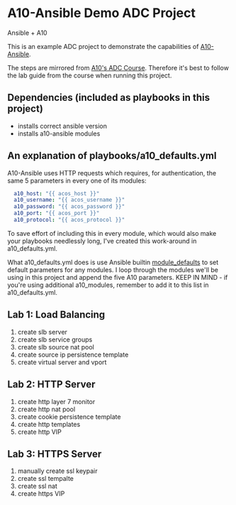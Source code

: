 # A10-Ansible Demo ADC Project

Ansible + A10

This is an example ADC project to demonstrate the capabilities of [A10-Ansible](https://github.com/a10networks/a10-ansible).

The steps are mirrored from [A10's ADC Course](https://www.a10networks.com/support/training/adc-4-1/). 
Therefore it's best to follow the lab guide from the course when running this project.

## Dependencies (included as playbooks in this project)
 - installs correct ansible version
 - installs a10-ansible modules 

## An explanation of playbooks/a10_defaults.yml
A10-Ansible uses HTTP requests which requires, for authentication, the same 5 parameters in every one of its modules:
```yml
  a10_host: "{{ acos_host }}"
  a10_username: "{{ acos_username }}"
  a10_password: "{{ acos_password }}"
  a10_port: "{{ acos_port }}"
  a10_protocol: "{{ acos_protocol }}"
```
To save effort of including this in every module, which would also make your playbooks needlessly long, I've created this 
work-around in a10_defaults.yml. 

What a10_defaults.yml does is use Ansible builtin [module_defaults](https://docs.ansible.com/ansible/latest/user_guide/playbooks_module_defaults.html) to set default parameters for any modules.
I loop through the modules we'll be using in this project and append the five A10 parameters.
KEEP IN MIND - if you're using additional a10_modules, remember to add it to this list in a10_defaults.yml. 

## Lab 1: Load Balancing
 1. create slb server 
 2. create slb service groups
 3. create slb source nat pool
 4. create source ip persistence template
 5. create virtual server and vport
 
## Lab 2: HTTP Server
 1. create http layer 7 monitor
 2. create http nat pool
 3. create cookie persistence template
 4. create http templates
 5. create http VIP
 
## Lab 3: HTTPS Server
 1. manually create ssl keypair
 2. create ssl tempalte
 3. create ssl nat
 4. create https VIP
